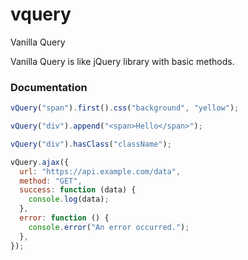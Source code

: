 # vquery

Vanilla Query

Vanilla Query is like jQuery library with basic methods.


### Documentation

```js
vQuery("span").first().css("background", "yellow");
```

```js
vQuery("div").append("<span>Hello</span>");
```

```js
vQuery("div").hasClass("className");
```

```js
vQuery.ajax({
  url: "https://api.example.com/data",
  method: "GET",
  success: function (data) {
    console.log(data);
  },
  error: function () {
    console.error("An error occurred.");
  },
});
```
